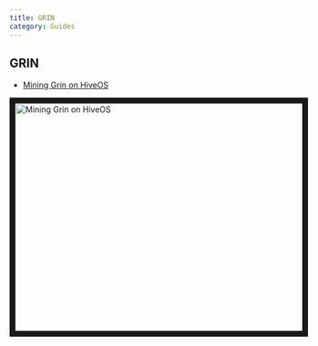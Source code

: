 ```yaml
---
title: GRIN
category: Guides
---
```


## GRIN
- <a href="https://www.youtube.com/watch?v=OhKs95AAO5c">Mining Grin on HiveOS</a>

<a href="http://www.youtube.com/watch?feature=player_embedded&v=OhKs95AAO5c
" target="_blank"><img src="http://img.youtube.com/vi/OhKs95AAO5c/0.jpg"
alt="Mining Grin on HiveOS" width="630" height="400" border="10" /></a>
